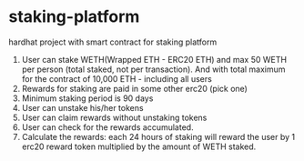 # staking-platform
hardhat project with smart contract for staking platform 

1. User can stake WETH(Wrapped ETH - ERC20 ETH) and max 50 WETH per person (total staked, not per transaction). And with total maximum for the contract of 10,000 ETH - including all users
2. Rewards for staking are paid in some other erc20 (pick one)
3. Minimum staking period is 90 days 
4. User can unstake his/her tokens
5. User can claim rewards without unstaking tokens
6. User can check for the rewards accumulated.
7. Calculate the rewards: each 24 hours of staking will reward the user by 1 erc20 reward token multiplied by the amount of WETH staked.
